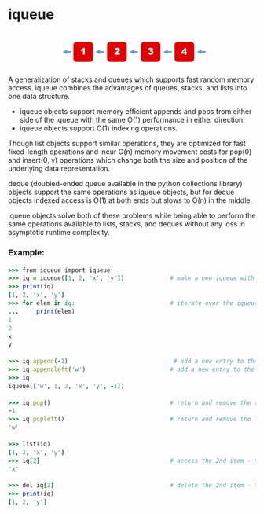 # iqueue

<h1 align="center">
  <img src="iqueue.png" width="300px" alt="pade">
</h1>

A generalization of stacks and queues which supports fast random memory access. iqueue combines the advantages of queues, stacks, and lists into one data structure.

- iqueue objects support memory efficient appends and pops from either side of the iqueue with the same O(1) performance in either direction.
- iqueue objects support O(1) indexing operations.

Though list objects support similar operations, they are optimized for fast fixed-length operations and incur O(n) memory movement costs for pop(0) and insert(0, v) operations which change both the size and position of the underlying data representation.

deque (doubled-ended queue available in the python collections library) objects support the same operations as iqueue objects, but for deque objects indexed access is O(1) at both ends but slows to O(n) in the middle. 

iqueue objects solve both of these problems while being able to perform the same operations available to lists, stacks, and deques without any loss in asymptotic runtime complexity.

### Example:
```ruby
>>> from iqueue import iqueue
>>> iq = iqueue([1, 2, 'x', 'y'])             # make a new iqueue with 4 items
>>> print(iq)
[1, 2, 'x', 'y']
>>> for elem in iq:                           # iterate over the iqueue's elements
...     print(elem)
1
2
x
y

>>> iq.append(-1)                              # add a new entry to the right side - O(1)
>>> iq.appendleft('w')                        # add a new entry to the left side - O(1)
>>> iq
iqueue(['w', 1, 2, 'x', 'y', -1])

>>> iq.pop()                                  # return and remove the rightmost item - O(1)
-1
>>> iq.popleft()                              # return and remove the leftmost item - O(1)
'w'

>>> list(iq)
[1, 2, 'x', 'y']
>>> iq[2]                                     # access the 2nd item - O(1)
'x'

>>> del iq[2]                                 # delete the 2nd item - O(n)
>>> print(iq)
[1, 2, 'y']
```
